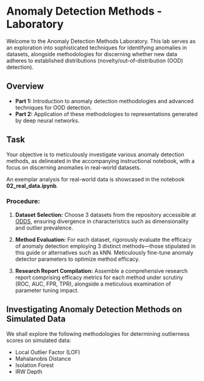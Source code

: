 # Anomaly Detection Methods - Laboratory

Welcome to the Anomaly Detection Methods Laboratory. This lab serves as an exploration into sophisticated techniques for identifying anomalies in datasets, alongside methodologies for discerning whether new data adheres to established distributions (novelty/out-of-distribution (OOD) detection).

## Overview

- **Part 1:** Introduction to anomaly detection methodologies and advanced techniques for OOD detection.
- **Part 2:** Application of these methodologies to representations generated by deep neural networks.

## Task

Your objective is to meticulously investigate various anomaly detection methods, as delineated in the accompanying instructional notebook, with a focus on discerning anomalies in real-world datasets.

An exemplar analysis for real-world data is showcased in the notebook **02_real_data.ipynb**.

### Procedure:

1. **Dataset Selection:** Choose 3 datasets from the repository accessible at [ODDS](http://odds.cs.stonybrook.edu/), ensuring divergence in characteristics such as dimensionality and outlier prevalence.

2. **Method Evaluation:** For each dataset, rigorously evaluate the efficacy of anomaly detection employing 3 distinct methods—those stipulated in this guide or alternatives such as kNN. Meticulously fine-tune anomaly detector parameters to optimize method efficacy.

3. **Research Report Compilation:** Assemble a comprehensive research report comprising efficacy metrics for each method under scrutiny (ROC, AUC, FPR, TPR), alongside a meticulous examination of parameter tuning impact.

## Investigating Anomaly Detection Methods on Simulated Data

We shall explore the following methodologies for determining outlierness scores on simulated data:

- Local Outlier Factor (LOF)
- Mahalanobis Distance
- Isolation Forest
- IRW Depth
